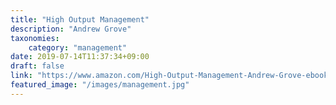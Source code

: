 ```yaml
---
title: "High Output Management"
description: "Andrew Grove"
taxonomies:
    category: "management"
date: 2019-07-14T11:37:34+09:00
draft: false
link: "https://www.amazon.com/High-Output-Management-Andrew-Grove-ebook/dp/B015VACHOK"
featured_image: "/images/management.jpg"
---
```


